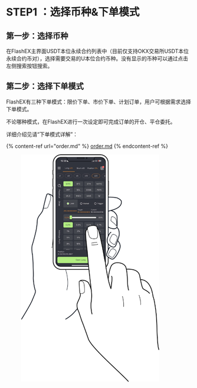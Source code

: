 # STEP1 ：选择币种&下单模式

## 第一步：选择币种

在FlashEX主界面USDT本位永续合约列表中（目前仅支持OKX交易所USDT本位永续合约币对），选择需要交易的U本位合约币种。没有显示的币种可以通过点击左侧搜索按钮搜索。

## 第二步：选择下单模式

FlashEX有三种下单模式：限价下单、市价下单、计划订单，用户可根据需求选择下单模式。

不论哪种模式，在FlashEX进行一次设定即可完成订单的开仓、平仓委托。

详细介绍见请“下单模式详解”：

{% content-ref url="order.md" %}
[order.md](order.md)
{% endcontent-ref %}

<figure><img src="../../../.gitbook/assets/Hands Example.png" alt="" width="375"><figcaption></figcaption></figure>
